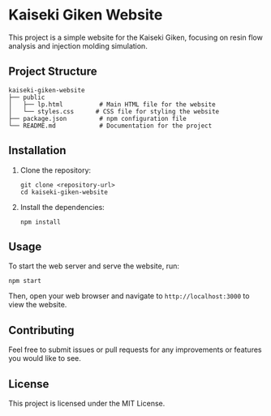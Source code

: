 # Kaiseki Giken Website

This project is a simple website for the Kaiseki Giken, focusing on resin flow analysis and injection molding simulation.

## Project Structure

```
kaiseki-giken-website
├── public
│   ├── lp.html          # Main HTML file for the website
│   └── styles.css      # CSS file for styling the website
├── package.json         # npm configuration file
└── README.md            # Documentation for the project
```

## Installation

1. Clone the repository:
   ```
   git clone <repository-url>
   cd kaiseki-giken-website
   ```

2. Install the dependencies:
   ```
   npm install
   ```

## Usage

To start the web server and serve the website, run:
```
npm start
```

Then, open your web browser and navigate to `http://localhost:3000` to view the website.

## Contributing

Feel free to submit issues or pull requests for any improvements or features you would like to see.

## License

This project is licensed under the MIT License.